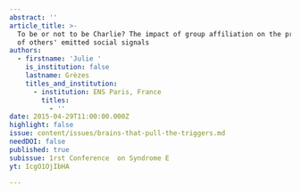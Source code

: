 ```yaml
---
abstract: ''
article_title: >-
  To be or not to be Charlie? The impact of group affiliation on the processing
  of others' emitted social signals
authors:
  - firstname: 'Julie '
    is_institution: false
    lastname: Grèzes
    titles_and_institution:
      - institution: ENS Paris, France
        titles:
          - ''
date: 2015-04-29T11:00:00.000Z
highlight: false
issue: content/issues/brains-that-pull-the-triggers.md
needDOI: false
published: true
subissue: 1rst Conference  on Syndrome E
yt: IcgO1OjIbHA

---
```

